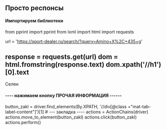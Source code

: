 Просто респонсы 
--------------------------------------------
#### Импортируем библиотеки
from pprint import  pprint
from lxml import html
import requests

url = 'https://sport-dealer.ru/search/?query=Amino+X%2C+435+g'

response = requests.get(url)
dom = html.fromstring(response.text)
dom.xpath('//h1')[0].text
------------------------------------------------

Селен
 #### ---- нажимаем кнопку ПРОЧАЯ ИНФОРМАЦИЯ ------
 
button_zakl = driver.find_elements(By.XPATH, '//div[@class ="mat-tab-label-content"]')[1] # --- закладка ----
actions = ActionChains(driver)
actions.move_to_element(button_zakl)
actions.click(button_zakl)
actions.perform()
    
    
